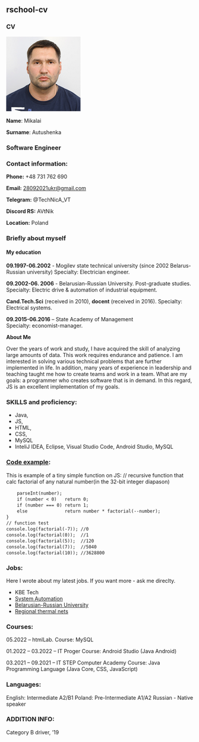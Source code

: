 ## **rschool-cv**

### **CV**

![](https://github.com/AvtNic/rsschool-cv/blob/gh-page/photo.png)

 **Name**: Mikalai

 **Surname**: Autushenka 

### **Software Engineer**
### **Contact information:**

**Phone:** +48 731 762 690

**Email:** [28092021ukr@gmail.com](28092021ukr@gmail.com)

**Telegram:** @TechNicA_VT

**Discord RS:** AVtNik 

**Location:** Poland

### **Briefly about myself**

#### **My education**

**09.1997-06.2002**  - Mogilev state technical university (since 2002 Belarus-Russian university)
Specialty: Electrician engineer.

**09.2002-06. 2006** - Belarusian-Russian University. Post-graduate studies.
Specialty: Electric drive & automation of industrial equipment. 

**Cand.Tech.Sci** (received in 2010), **docent** (received in 2016).
Specialty: Electrical systems.

**09.2015-06.2016**  –  State Academy of Management  
Specialty: economist-manager.

**About Me**

Over the years of work and study, I have acquired the skill of analyzing large amounts of data. This work requires endurance and patience. I am interested in solving various technical problems that are further implemented in life. In addition, many years of experience in leadership and teaching taught me how to create teams and work in a team.
What are my goals: a programmer who creates software that is in demand. In this regard, JS is an excellent implementation of my goals.

### **SKILLS and proficiency:**
*	Java,
*   JS, 
*	HTML, 
*	CSS, 
*	MySQL
*	InteliJ IDEA, Eclipse, Visual Studio Code, Android Studio, MySQL

### **[Code example](raynaldstar.github.io):**
This is example of a tiny simple function on JS:
// recursive function that calc factorial of any natural number(in the 32-bit integer diapason)
```function factorial(number){
    parseInt(number);
    if (number < 0)   return 0;
    if (number === 0) return 1;
    else              return number * factorial(--number);
}
// function test
console.log(factorial(-7)); //0
console.log(factorial(0));  //1
console.log(factorial(5));  //120
console.log(factorial(7));  //5040
console.log(factorial(10)); //3628800
```
### **Jobs:**
Here I wrote about my latest jobs. If you want more - ask me direclty.

*   KBE Tech
*   [System Automation](https://xn--80aaag0afc1ar3bd5c8g.xn--90ais/) 
*   [Belarusian-Russian University](http://bru.by/)
*   [Regional thermal nets](https://www.energo.by/)

### **Courses:**
05.2022 – htmlLab. 
Course: MySQL

01.2022 – 03.2022 – IT Proger
Course: Android Studio (Java Android)

03.2021 – 09.2021 – IT STEP Computer Academy
Course: Java Programming Language (Java Core, CSS, JavaScript)

### **Languages:**
English: Intermediate A2/B1
Poland:  Pre-Intermediate A1/A2
Russian - Native speaker
 

### **ADDITION INFO:**
Category B driver, ’19